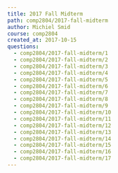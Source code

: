 ```yaml
---
title: 2017 Fall Midterm
path: comp2804/2017-fall-midterm
author: Michiel Smid
course: comp2804
created_at: 2017-10-15
questions:
  - comp2804/2017-fall-midterm/1
  - comp2804/2017-fall-midterm/2
  - comp2804/2017-fall-midterm/3
  - comp2804/2017-fall-midterm/4
  - comp2804/2017-fall-midterm/5
  - comp2804/2017-fall-midterm/6
  - comp2804/2017-fall-midterm/7
  - comp2804/2017-fall-midterm/8
  - comp2804/2017-fall-midterm/9
  - comp2804/2017-fall-midterm/10
  - comp2804/2017-fall-midterm/11
  - comp2804/2017-fall-midterm/12
  - comp2804/2017-fall-midterm/13
  - comp2804/2017-fall-midterm/14
  - comp2804/2017-fall-midterm/15
  - comp2804/2017-fall-midterm/16
  - comp2804/2017-fall-midterm/17
---
```

